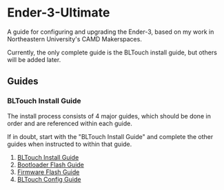 # Ender-3-Ultimate
A guide for configuring and upgrading the Ender-3, based on my work in Northeastern University's CAMD Makerspaces.

Currently, the only complete guide is the BLTouch install guide, but others will be added later.

## Guides

### BLTouch Install Guide

The install process consists of 4 major guides, which should be done in order and are referenced within each guide.

If in doubt, start with the "BLTouch Install Guide" and complete the other guides when instructed to within that guide.

1. [BLTouch Install Guide](/Guides/BLTouch-Install-Guide.md)
2. [Bootloader Flash Guide](/Guides/Bootloader-Flash-Guide.md)
3. [Firmware Flash Guide](/Guides/Firmware-Flash-Guide.md)
4. [BLTouch Config Guide](/Guides/BLTouch-Config-Guide.md)